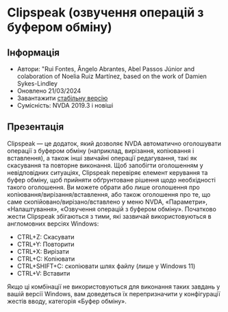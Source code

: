 # Clipspeak (озвучення операцій з буфером обміну)


## Інформація
* Автори: "Rui Fontes, Ângelo Abrantes, Abel Passos Júnior and colaboration of Noelia Ruiz Martínez, based on the work of Damien Sykes-Lindley
* Оновлено 21/03/2024
* Завантажити [стабільну версію][1]
* Сумісність: NVDA 2019.3 і новіші


## Презентація
Clipspeak — це додаток, який дозволяє NVDA автоматично оголошувати операції з буфером обміну (наприклад, вирізання, копіювання і вставлення), а також інші звичайні операції редагування, такі як скасування та повторне виконання.
Щоб запобігти оголошенням у невідповідних ситуаціях, Clipspeak перевіряє елемент керування та буфер обміну, щоб прийняти обґрунтоване рішення щодо необхідності такого оголошення.
Ви можете обрати або лише оголошення про копіювання/вирізання/вставлення, або також оголошення про те, що саме скопійовано/вирізано/вставлено у меню NVDA, «Параметри», «Налаштування», «Озвучення операцій з буфером обміну».
Початково жести Clipspeak збігаються з тими, які зазвичай використовуються в англомовних версіях Windows:

* CTRL+Z: Скасувати
* CTRL+Y: Повторити
* CTRL+X: Вирізати
* CTRL+C: Копіювати
* CTRL+SHIFT+C: скопіювати шлях файлу (лише у Windows 11)
* CTRL+V: Вставити

Якщо ці комбінації не використовуються для виконання таких завдань у вашій версії Windows, вам доведеться їх перепризначити у конфігурації жестів вводу, категорія «Буфер обміну».


[1]: https://github.com/ruifontes/clipspeak/releases/download/2025.06.13/clipspeak-2025.06.13.nvda-addon
